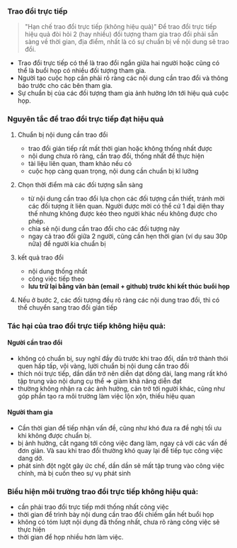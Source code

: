 ### Trao đổi trực tiếp
> "Hạn chế trao đổi trực tiếp (không hiệu quả)" 
> Để trao đổi trực tiếp hiệu quả đòi hỏi 2 (hay nhiều) đối tượng tham gia trao đổi phải sẵn sàng về thời gian, địa điểm, nhất là có sự chuẩn bị về nội dung sẽ trao đổi.

- Trao đổi trực tiếp có thể là trao đổi ngắn giữa hai người hoặc cũng có thể là buổi họp có nhiều đối tượng tham gia.
- Người tạo cuộc họp cần phải rõ ràng các nội dung cần trao đổi và thông báo trước cho các bên tham gia. 
- Sự chuẩn bị của các đối tượng tham gia ảnh hưởng lớn tới hiệu quả cuộc họp.

### Nguyên tắc để trao đổi trực tiếp đạt hiệu quả

1. Chuẩn bị nội dung cần trao đổi
   - trao đổi gián tiếp rất mất thời gian hoặc không thống nhất được
   - nội dung chưa rõ ràng, cần trao đổi, thống nhất để thực hiện
   - tài liệu liên quan, tham khảo nếu có
   - cuộc họp càng quan trọng, nội dung cần chuẩn bị kĩ lưỡng 

2. Chọn thời điểm mà các đối tượng sẵn sàng 
   - từ nội dung cần trao đổi lựa chọn các đối tượng cần thiết, tránh mời các đối tượng ít liên quan.
    Người được mời có thể cứ 1 đại diện thay thế nhưng không được kéo theo người khác nếu không được cho phép.
   - chia sẻ nội dung cần trao đổi cho các đối tượng này
   - ngay cả trao đổi giữa 2 người, cũng cần hẹn thời gian (ví dụ sau 30p nữa) để người kia chuẩn bị
  
3. kết quả trao đổi
   - nội dung thống nhất 
   - công việc tiếp theo
   - **lưu trữ lại bằng văn bản (email + github) trước khi kết thúc buổi họp**

4. Nếu ở bước 2, các đối tượng đều rõ ràng các nội dung trao đổi, thì có thể chuyển sang trao đổi gián tiếp


### Tác hại của trao đổi trực tiếp không hiệu quả:
#### Người cần trao đổi
  - không có chuẩn bị, suy nghĩ đầy đủ trước khi trao đổi, dần trở thành thói quen hấp tấp, vội vàng, lười chuẩn bị nội dung cần trao đổi
  - thích nói trực tiếp, dần dần trở nên diễn dạt dông dài, lang mang rất khó tập trung vào nội dung cụ thể => giảm khả năng diễn đạt 
  - thường không nhận ra các ảnh hưởng, cản trở tới người khác, cũng như góp phần tạo ra môi trường làm việc lộn xộn, thiếu hiệu quan

#### Người tham gia
  - Cần thời gian để tiếp nhận vấn đề, cũng như khó đưa ra đề nghị tối ưu khi không được chuẩn bị.
  - bị ảnh hưởng, cắt ngang tới công việc đang làm, ngay cả với các vấn đề đơn giản. Và sau khi trao đổi thường khó quay lại để tiếp tục công việc dang dở.
  - phát sinh đột ngột gây ức chế, dần dần sẽ mất tập trung vào công việc chính, mà bị cuốn theo sự vụ phát sinh 
  
### Biểu hiện môi trường trao đổi trực tiếp không hiệu quả:
  - cần phải trao đổi trực tiếp mới thống nhất công việc
  - thời gian để trình bày nội dung cần trao đổi chiếm gần hết buổi họp
  - không có tóm lượt nội dụng đã thống nhất, chưa rõ ràng công việc sẽ thực hiện
  - thời gian để họp nhiều hơn làm việc.
  